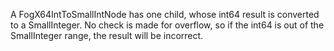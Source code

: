 A FogX64IntToSmallIntNode has one child, whose int64 result is converted to a SmallInteger. No check is made for overflow, so if the int64 is out of the SmallInteger range, the result will be incorrect.
